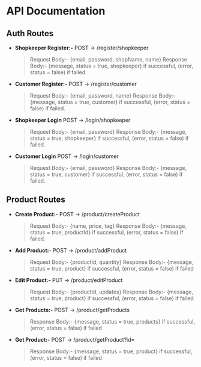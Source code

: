 # API Documentation

## Auth Routes

- **Shopkeeper Register:-** POST  -> /register/shopkeeper
    > Request Body:- {email, password, shopName, name}
    > Response Body:- {message, status = true, shopkeeper} if successful, (error, status = false) if failed.

- **Customer Register:-** POST -> /register/customer
    > Request Body:- {email, password, name}
    > Response Body:- {message, status = true, customer} if successful, (error, status = false) if failed.

- **Shopkeeper Login** POST -> /login/shopkeeper
    > Request Body:- {email, password}
    > Response Body:- {message, status = true, shopkeeper} if successful, (error, status = false) if failed.

- **Customer Login** POST -> /login/customer
    > Request Body:- {email, password}
    > Response Body:- {message, status = true, customer} if successful, (error, status = false) if failed.

## Product Routes

- **Create Product:-** POST -> /product/createProduct
    > Request Body:- {name, price, tag}
    > Response Body:- {message, status = true, productId} if successful, (error, status = false) if failed.

- **Add Product:-** POST -> /product/addProduct
    > Request Body:- {productId, quantity}
    > Response Body:- {message, status = true, product} if successful, (error, status = false) if failed 

- **Edit Product:-** PUT -> /product/editProduct
    > Request Body:- {productId, updates}
    > Response Body:- {message, status = true, product} if successful, (error, status = false) if failed 

- **Get Products:-** POST -> /product/getProducts
    > Response Body:- {message, status = true, products} if successful, (error, status = false) if failed 

- **Get Product:-** POST -> /product/getProduct?id=
    > Response Body:- {message, status = true, product} if successful, (error, status = false) if failed 


